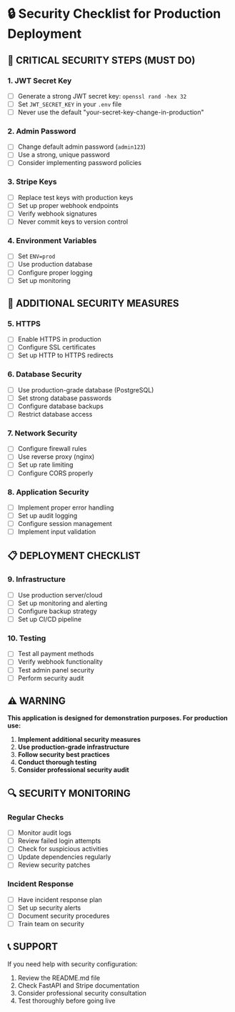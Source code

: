 # 🔒 Security Checklist for Production Deployment

## 🚨 CRITICAL SECURITY STEPS (MUST DO)

### 1. JWT Secret Key
- [ ] Generate a strong JWT secret key: `openssl rand -hex 32`
- [ ] Set `JWT_SECRET_KEY` in your `.env` file
- [ ] Never use the default "your-secret-key-change-in-production"

### 2. Admin Password
- [ ] Change default admin password (`admin123`)
- [ ] Use a strong, unique password
- [ ] Consider implementing password policies

### 3. Stripe Keys
- [ ] Replace test keys with production keys
- [ ] Set up proper webhook endpoints
- [ ] Verify webhook signatures
- [ ] Never commit keys to version control

### 4. Environment Variables
- [ ] Set `ENV=prod`
- [ ] Use production database
- [ ] Configure proper logging
- [ ] Set up monitoring

## 🔐 ADDITIONAL SECURITY MEASURES

### 5. HTTPS
- [ ] Enable HTTPS in production
- [ ] Configure SSL certificates
- [ ] Set up HTTP to HTTPS redirects

### 6. Database Security
- [ ] Use production-grade database (PostgreSQL)
- [ ] Set strong database passwords
- [ ] Configure database backups
- [ ] Restrict database access

### 7. Network Security
- [ ] Configure firewall rules
- [ ] Use reverse proxy (nginx)
- [ ] Set up rate limiting
- [ ] Configure CORS properly

### 8. Application Security
- [ ] Implement proper error handling
- [ ] Set up audit logging
- [ ] Configure session management
- [ ] Implement input validation

## 📋 DEPLOYMENT CHECKLIST

### 9. Infrastructure
- [ ] Use production server/cloud
- [ ] Set up monitoring and alerting
- [ ] Configure backup strategy
- [ ] Set up CI/CD pipeline

### 10. Testing
- [ ] Test all payment methods
- [ ] Verify webhook functionality
- [ ] Test admin panel security
- [ ] Perform security audit

## ⚠️ WARNING

**This application is designed for demonstration purposes. For production use:**

1. **Implement additional security measures**
2. **Use production-grade infrastructure**
3. **Follow security best practices**
4. **Conduct thorough testing**
5. **Consider professional security audit**

## 🔍 SECURITY MONITORING

### Regular Checks
- [ ] Monitor audit logs
- [ ] Review failed login attempts
- [ ] Check for suspicious activities
- [ ] Update dependencies regularly
- [ ] Review security patches

### Incident Response
- [ ] Have incident response plan
- [ ] Set up security alerts
- [ ] Document security procedures
- [ ] Train team on security

## 📞 SUPPORT

If you need help with security configuration:
1. Review the README.md file
2. Check FastAPI and Stripe documentation
3. Consider professional security consultation
4. Test thoroughly before going live
